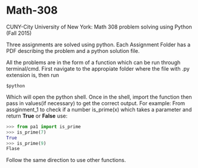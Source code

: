 # Math-308
CUNY-City University of New York: Math 308 problem solving using Python (Fall 2015)

Three assignments are solved using python.
Each Assignment Folder has a PDF describing the problem and a python solution file.

All the problems are in the form of a function which can be run through terminal/cmd. First navigate to the appropiate folder where the file with .py extension is, then run

```
$python
```
Which will open the python shell. Once in the shell, import the function then pass in values(if necessary) to get the correct output. For example: From assginment_1 to check if a number is_prime(x) which takes a parameter and return **True** or **False** use:

```python
>>> from pa1 import is_prime
>>> is_prime(7)
True
>>> is_prime(9)
Flase
```

Follow the same direction to use other functions. 
